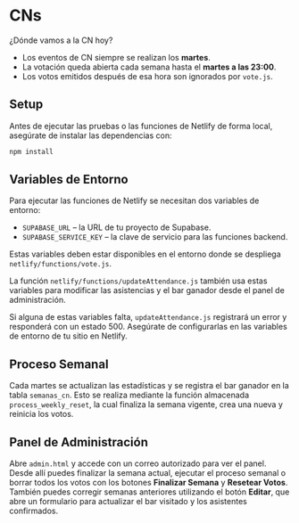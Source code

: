 # CNs
¿Dónde vamos a la CN hoy?

* Los eventos de CN siempre se realizan los **martes**.
* La votación queda abierta cada semana hasta el **martes a las 23:00**.
* Los votos emitidos después de esa hora son ignorados por `vote.js`.

## Setup

Antes de ejecutar las pruebas o las funciones de Netlify de forma local, asegúrate de instalar las dependencias con:

```bash
npm install
```

## Variables de Entorno

Para ejecutar las funciones de Netlify se necesitan dos variables de entorno:

- `SUPABASE_URL` – la URL de tu proyecto de Supabase.
- `SUPABASE_SERVICE_KEY` – la clave de servicio para las funciones backend.

Estas variables deben estar disponibles en el entorno donde se despliega `netlify/functions/vote.js`.

La función `netlify/functions/updateAttendance.js` también usa estas variables para modificar las asistencias y el bar ganador desde el panel de administración.

Si alguna de estas variables falta, `updateAttendance.js` registrará un error y responderá con un estado 500. Asegúrate de configurarlas en las variables de entorno de tu sitio en Netlify.

## Proceso Semanal

Cada martes se actualizan las estadísticas y se registra el bar ganador en la tabla `semanas_cn`. Esto se realiza mediante la función almacenada `process_weekly_reset`, la cual finaliza la semana vigente, crea una nueva y reinicia los votos.

## Panel de Administración

Abre `admin.html` y accede con un correo autorizado para ver el panel. Desde allí puedes finalizar la semana actual, ejecutar el proceso semanal o borrar todos los votos con los botones **Finalizar Semana** y **Resetear Votos**. También puedes corregir semanas anteriores utilizando el botón **Editar**, que abre un formulario para actualizar el bar visitado y los asistentes confirmados.
